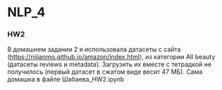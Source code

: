 # NLP_4
### HW2
В домашнем задании 2 я использовала датасеты с сайта (https://nijianmo.github.io/amazon/index.html), из категории All beauty (датасеты reviews и metadata). Загрузить их вместе с тетрадкой не получилось (первый датасет в сжатом виде весит 47 МБ). 
Сама домашка в файле Шабаева_HW2.ipynb
